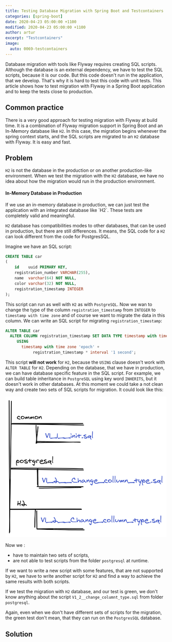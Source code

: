 ```yaml
---
title: Testing Database Migration with Spring Boot and Testcontainers
categories: [spring-boot]
date: 2020-04-23 05:00:00 +1100
modified: 2020-04-23 05:00:00 +1100
author: artur
excerpt: "Testcontainers"
image:
  auto: 0069-testcontainers
---
```


Database migration with tools like Flyway requires creating SQL scripts.
Although the database is an external dependency, we have to test the SQL scripts, because it is our code.
But this code doesn't run in the application, that we develop. That's why it is hard to test this code with unit tests.
This article shows how to test migration with Flyway in a Spring Boot application and to keep the tests close to production.

## Common practice
There is a very good approach for testing migration with Flyway at build time. It is a combination of 
Flyway migration support in Spring Boot and an In-Memory database like `H2`. In this case, the migration begins
whenever the spring context starts, and the SQL scripts are migrated to an `H2` database with Flyway.
It is easy and fast.

## Problem
`H2` is not the database in the production or on another production-like environment. When we test the migration
with the `H2` database, we have no idea about how the migration would run in the production environment.

<div class="notice success">
  <h4>In-Memory Database in Production</h4>
  <p>
  If we use an in-memory database in production, we can just test the application with an integrated database like `H2`.
  These tests are completely valid and meaningful.  
  </p>
</div>

`H2` database has compatibilities modes to other databases, that can be used in production, but there are still differences. It means, the SQL code for a 
`H2` can look different from the code for PostgresSQL.

Imagine we have an SQL script:

```sql
CREATE TABLE car
(
    id    uuid PRIMARY KEY,
    registration_number VARCHAR(255),
    name  varchar(64) NOT NULL,
    color varchar(32) NOT NULL,
    registration_timestamp INTEGER
);
``` 
This script can run as well with `H2` as with `PostgreSQL`. Now we wan to change the type
of the column `registration_timestamp` from `INTEGER` to `timestamp with time zone` and of course we want to migrate the data
in this column. We can write an SQL script for migrating `registration_timestamp`:

````sql
ALTER TABLE car
  ALTER COLUMN registration_timestamp SET DATA TYPE timestamp with time zone
     USING
       timestamp with time zone 'epoch' +
            registration_timestamp * interval '1 second';
````

This script **will not work** for `H2`, because the `USING` clause doesn't work with `ALTER TABLE` for `H2`.
Depending on the database, that we have in production, we can have database specific feature in the SQL script.
For example, we can build table inheritance in `PostgreSQL` using key word `INHERITS`, but it doesn't work in 
other databases.
At this moment we could take a not clean way and create two sets of SQL scripts for migration.
It could look like this: 

![Two sets of SQL scripts.](/assets/img/posts/testcontainers/two_sets_of_sql_scripts.png)

Now we :
 * have to maintain two sets of scripts,
 * are not able to test scripts from the folder `postgresql` at runtime.
 
If we want to write a new script with some features, that are not supported by `H2`,
we have to write another script for `H2` and find a way to achieve the same results with both
scripts.

If we test the migration with `H2` database, and our test is green, we don't know anything about the script `V1_2__change_columnt_type.sql` from
folder `postgresql`.

Again, even when we don't have different sets of scripts for the migration, the green test don't mean, that they can run
on the `PostgresSQL` database.

## Solution
 
    

